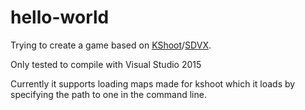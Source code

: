 # hello-world
Trying to create a game based on [KShoot](http://kshoot.client.jp/)/[SDVX](https://www.youtube.com/watch?v=JBHKNl87juA).

Only tested to compile with Visual Studio 2015

Currently it supports loading maps made for kshoot which it loads by specifying the path to one in the command line.
